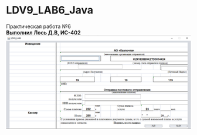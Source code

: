 # LDV9_LAB6_Java
Практическая работа №6 <br />
**Выполнил Лось Д.В, ИС-402**
![Screenshot](screenshot.png)
